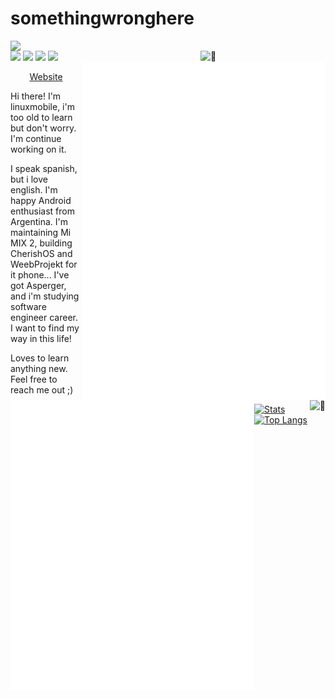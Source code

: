 # somethingwronghere
<img align='left' src='https://64.media.tumblr.com/62710c9aed5c3f4b7d23700e39bf13a6/ac2a7e65e2f3ff68-50/s400x600/5cc45aa070225393dfe9efb5e648f0cb09c1ca09.gifv' width='390'>

[<img align="right" width="200" alt="🦑" src="https://count.getloli.com/get/@:linuxmobile?theme=rule34">](https://www.youtube.com/watch?v=PqXPW0oBKgg)

[<img align="right" width="390" alt="🦑" src="/medias.svg?p">](#)

[<img align="right" width="390" alt="🦑" src="/achievements.svg">](#)


[<img align="left" width="390" alt="🦑" src="/general.svg">](#)

[<img align="right" alt="🦑" src="https://user-images.githubusercontent.com/22963968/114021347-e3c48b80-9870-11eb-8bc8-998bf39b4d0d.png">](#)

<img src="https://img.shields.io/badge/archlinux-%2357A143.svg?&style=for-the-badge&logo=linux&logoColor=white"/>
<img src="https://img.shields.io/badge/hugo-%232C2D72.svg?&style=for-the-badge&logo=hugo&logoColor=white"/>
<img src="https://img.shields.io/badge/jekyll%20-%23323330.svg?&style=for-the-badge&logo=jekyll&logoColor=%23F7DF1E"/>
<img src="https://img.shields.io/badge/geany%20-%23007ACC.svg?&style=for-the-badge&logo=visualstudiocode&logoColor=white"/>

<p align="center">
<a href="https://linuxmobile.github.io/">Website</a>
</p>

Hi there! I'm linuxmobile, i'm too old to learn but don't worry. I'm continue working on it.

I speak spanish, but i love english. I'm happy Android enthusiast from Argentina. I'm maintaining Mi MIX 2, building CherishOS and WeebProjekt for it phone... 
I've got Asperger, and i'm studying software engineer career.
I want to find my way in this life! 

Loves to learn anything new. Feel free to reach me out ;)
</div>

[![Stats](https://github-readme-stats.vercel.app/api?username=linuxmobile&show_icons=true&theme=radical)](https://github.com/linuxmobile)
[![Top Langs](https://github-readme-stats.vercel.app/api/top-langs/?username=linuxmobile&layout=compact&theme=radical)](https://github.com/linuxmobile)


